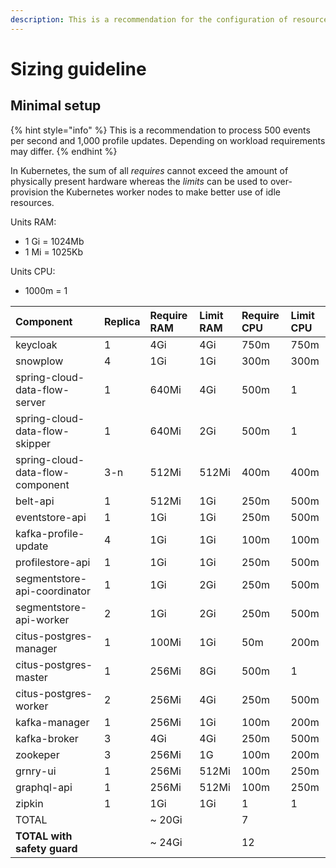```yaml
---
description: This is a recommendation for the configuration of resources and their limits
---
```


# Sizing guideline

## Minimal setup

{% hint style="info" %}
 This is a recommendation to process 500 events per second and 1,000 profile updates. Depending on workload requirements may differ.
{% endhint %}

In Kubernetes, the sum of all _requires_ cannot exceed the amount of physically present hardware whereas the _limits_ can be used to over-provision the Kubernetes worker nodes to make better use of idle resources.

Units RAM:

* 1 Gi = 1024Mb
* 1 Mi = 1025Kb

Units CPU:

* 1000m = 1

| Component | Replica | Require RAM | Limit RAM | Require CPU | Limit CPU |
| :--- | :--- | :--- | :--- | :--- | :--- |
| keycloak | 1 | 4Gi | 4Gi | 750m | 750m |
| snowplow | 4 | 1Gi | 1Gi | 300m | 300m |
| spring-cloud-data-flow-server | 1 | 640Mi | 4Gi | 500m | 1 |
| spring-cloud-data-flow-skipper | 1 | 640Mi | 2Gi | 500m | 1 |
| spring-cloud-data-flow-component | 3-n | 512Mi | 512Mi | 400m | 400m |
| belt-api | 1 | 512Mi | 1Gi | 250m | 500m |
| eventstore-api | 1 | 1Gi | 1Gi | 250m | 500m |
| kafka-profile-update | 4 | 1Gi | 1Gi | 100m | 100m |
| profilestore-api | 1 | 1Gi | 1Gi | 250m | 500m |
| segmentstore-api-coordinator | 1 | 1Gi | 2Gi | 250m | 500m |
| segmentstore-api-worker | 2 | 1Gi | 2Gi | 250m | 500m |
| citus-postgres-manager | 1 | 100Mi | 1Gi | 50m | 200m |
| citus-postgres-master | 1 | 256Mi | 8Gi | 500m | 1 |
| citus-postgres-worker | 2 | 256Mi | 4Gi | 250m | 500m |
| kafka-manager | 1 | 256Mi | 1Gi | 100m | 200m |
| kafka-broker | 3 | 4Gi | 4Gi | 250m | 500m |
| zookeper | 3 | 256Mi | 1G | 100m | 200m |
| grnry-ui | 1 | 256Mi | 512Mi | 100m | 250m |
| graphql-api | 1 | 256Mi | 512Mi | 100m | 250m |
| zipkin | 1 | 1Gi | 1Gi | 1 | 1 |
| TOTAL |  | ~ 20Gi |  | 7 |  |
| **TOTAL with safety guard** |  | ~ 24Gi |  | 12 |  |



